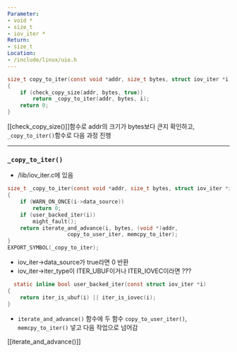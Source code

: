 ```yaml
---
Parameter:
- void *
- size_t
- iov_iter *
Return:
- size_t
Location:
- /include/linux/uio.h
---
```


```c
size_t copy_to_iter(const void *addr, size_t bytes, struct iov_iter *i)
{
	if (check_copy_size(addr, bytes, true))
		return _copy_to_iter(addr, bytes, i);
	return 0;
}
```

[[check_copy_size()]]함수로 addr의 크기가 bytes보다 큰지 확인하고, `_copy_to_iter()`함수로 다음 과정 진행

---
### `_copy_to_iter()`
- /lib/iov_iter.c에 있음
```c title=_copy_to_iter()
size_t _copy_to_iter(const void *addr, size_t bytes, struct iov_iter *i)
{
	if (WARN_ON_ONCE(i->data_source))
		return 0;
	if (user_backed_iter(i))
		might_fault();
	return iterate_and_advance(i, bytes, (void *)addr,
				   copy_to_user_iter, memcpy_to_iter);
}
EXPORT_SYMBOL(_copy_to_iter);
```

- iov_iter->data_source가 true라면 0 반환
- iov_iter->iter_type이 ITER_UBUF이거나 ITER_IOVEC이라면 ???
```c title=user_backed_iter()
  static inline bool user_backed_iter(const struct iov_iter *i)
{
	return iter_is_ubuf(i) || iter_is_iovec(i);
}
  ```
- `iterate_and_advance()` 함수에 두 함수 `copy_to_user_iter()`, `memcpy_to_iter()` 넣고 다음 작업으로 넘어감

[[iterate_and_advance()]]